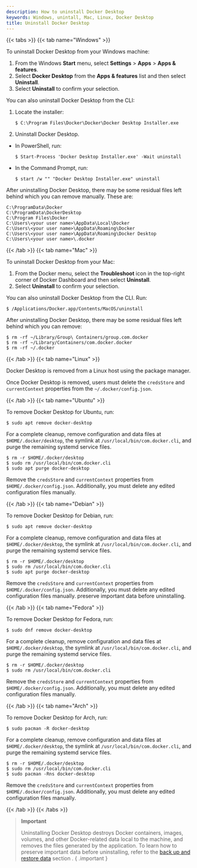 ```yaml
---
description: How to uninstall Docker Desktop
keywords: Windows, unintall, Mac, Linux, Docker Desktop
title: Uninstall Docker Desktop
---
```


{{< tabs >}}
{{< tab name="Windows" >}}

To uninstall Docker Desktop from your Windows machine:

1. From the Windows **Start** menu, select **Settings** > **Apps** > **Apps & features**.
2. Select **Docker Desktop** from the **Apps & features** list and then select **Uninstall**.
3. Select **Uninstall** to confirm your selection.

You can also uninstall Docker Desktop from the CLI:

1. Locate the installer:
   ```console
   $ C:\Program Files\Docker\Docker\Docker Desktop Installer.exe
   ```
2. Uninstall Docker Desktop. 
 - In PowerShell, run:
    ```console
    $ Start-Process 'Docker Desktop Installer.exe' -Wait uninstall
    ```
 - In the Command Prompt, run:
    ```console
    $ start /w "" "Docker Desktop Installer.exe" uninstall
    ```

After uninstalling Docker Desktop, there may be some residual files left behind which you can remove manually. These are:

```console
C:\ProgramData\Docker
C:\ProgramData\DockerDesktop
C:\Program Files\Docker
C:\Users\<your user name>\AppData\Local\Docker
C:\Users\<your user name>\AppData\Roaming\Docker
C:\Users\<your user name>\AppData\Roaming\Docker Desktop
C:\Users\<your user name>\.docker
```
 
{{< /tab >}}
{{< tab name="Mac" >}}

To uninstall Docker Desktop from your Mac:

1. From the Docker menu, select the **Troubleshoot** icon in the top-right corner of Docker Dashboard and then select **Uninstall**.
2. Select **Uninstall** to confirm your selection.

You can also uninstall Docker Desktop from the CLI. Run:

```console
$ /Applications/Docker.app/Contents/MacOS/uninstall
```

After uninstalling Docker Desktop, there may be some residual files left behind which you can remove:

```console
$ rm -rf ~/Library/Group\ Containers/group.com.docker
$ rm -rf ~/Library/Containers/com.docker.docker
$ rm -rf ~/.docker
```

{{< /tab >}}
{{< tab name="Linux" >}}

Docker Desktop is removed from a Linux host using the package manager.

Once Docker Desktop is removed, users must delete the `credsStore` and `currentContext` properties from the `~/.docker/config.json`.

{{< /tab >}}
{{< tab name="Ubuntu" >}}

To remove Docker Desktop for Ubuntu, run:

```console
$ sudo apt remove docker-desktop
```

For a complete cleanup, remove configuration and data files at `$HOME/.docker/desktop`, the symlink at `/usr/local/bin/com.docker.cli`, and purge
the remaining systemd service files.

```console
$ rm -r $HOME/.docker/desktop
$ sudo rm /usr/local/bin/com.docker.cli
$ sudo apt purge docker-desktop
```

Remove the `credsStore` and `currentContext` properties from `$HOME/.docker/config.json`. Additionally, you must delete any edited configuration files manually. 

{{< /tab >}}
{{< tab name="Debian" >}}

To remove Docker Desktop for Debian, run:

```console
$ sudo apt remove docker-desktop
```

For a complete cleanup, remove configuration and data files at `$HOME/.docker/desktop`, the symlink at `/usr/local/bin/com.docker.cli`, and purge
the remaining systemd service files.

```console
$ rm -r $HOME/.docker/desktop
$ sudo rm /usr/local/bin/com.docker.cli
$ sudo apt purge docker-desktop
```

Remove the `credsStore` and `currentContext` properties from `$HOME/.docker/config.json`. Additionally, you must delete any edited configuration files manually.  preserve important data before uninstalling.

{{< /tab >}}
{{< tab name="Fedora" >}}

To remove Docker Desktop for Fedora, run:

```console
$ sudo dnf remove docker-desktop
```

For a complete cleanup, remove configuration and data files at `$HOME/.docker/desktop`, the symlink at `/usr/local/bin/com.docker.cli`, and purge
the remaining systemd service files.

```console
$ rm -r $HOME/.docker/desktop
$ sudo rm /usr/local/bin/com.docker.cli
```

Remove the `credsStore` and `currentContext` properties from `$HOME/.docker/config.json`. Additionally, you must delete any edited configuration files manually. 

{{< /tab >}}
{{< tab name="Arch" >}}

To remove Docker Desktop for Arch, run:

```console
$ sudo pacman -R docker-desktop
```

For a complete cleanup, remove configuration and data files at `$HOME/.docker/desktop`, the symlink at `/usr/local/bin/com.docker.cli`, and purge
the remaining systemd service files.

```console
$ rm -r $HOME/.docker/desktop
$ sudo rm /usr/local/bin/com.docker.cli
$ sudo pacman -Rns docker-desktop
```

Remove the `credsStore` and `currentContext` properties from `$HOME/.docker/config.json`. Additionally, you must delete any edited configuration files manually. 

{{< /tab >}}
{{< /tabs >}}

> **Important**
>
> Uninstalling Docker Desktop destroys Docker containers, images, volumes, and
> other Docker-related data local to the machine, and removes the files generated
> by the application. To learn how to preserve important data before uninstalling, refer to the [back up and restore data](backup-and-restore.md) section .
{ .important }
